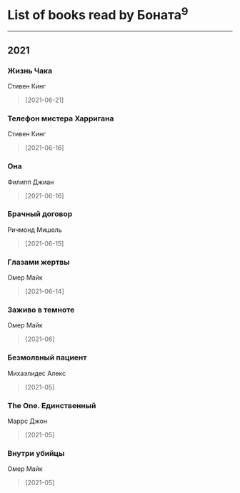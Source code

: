 # List of books read by Боната<sup>9</sup>
---

## 2021

### Жизнь Чака
Стивен Кинг
> [2021-06-21] 


### Телефон мистера Харригана
Стивен Кинг
> [2021-06-16] 


### Она
Филипп Джиан
> [2021-06-16] 


### Брачный договор
Ричмонд Мишель
> [2021-06-15] 


### Глазами жертвы
Омер Майк
> [2021-06-14] 


### Заживо в темноте
Омер Майк
> [2021-06] 


### Безмолвный пациент
Михаэлидес Алекс
> [2021-05] 


### The One. Единственный
Маррс Джон
> [2021-05] 


### Внутри убийцы
Омер Майк
> [2021-05] 



